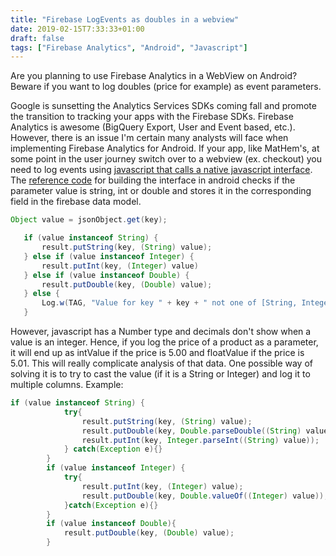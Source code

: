 ```yaml
---
title: "Firebase LogEvents as doubles in a webview"
date: 2019-02-15T7:33:33+01:00
draft: false
tags: ["Firebase Analytics", "Android", "Javascript"]
---
```


Are you planning to use Firebase Analytics in a WebView on Android? Beware if you want to log doubles (price for example) as event parameters.

Google is sunsetting the Analytics Services SDKs coming fall and promote the transition to tracking your apps with the Firebase SDKs. Firebase Analytics is awesome (BigQuery Export, User and Event based, etc.). However, there is an issue I'm certain many analysts will face when implementing Firebase Analytics for Android. If your app, like MatHem's, at some point in the user journey switch over to a webview (ex. checkout) you need to log events using [javascript that calls a native javascript interface](https://github.com/firebase/analytics-webview/blob/ce453095e26b506665a45a8d4968cd258462945f/web/public/index.js#L71). The [reference code](https://github.com/firebase/analytics-webview/blob/ce453095e26b506665a45a8d4968cd258462945f/android/app/src/main/java/com/google/firebase/quickstart/analytics/webview/AnalyticsWebInterface.java#L76) for building the interface in android checks if the parameter value is string, int or double and stores it in the corresponding field in the firebase data model. 

```java
Object value = jsonObject.get(key);

   if (value instanceof String) {
       result.putString(key, (String) value);
   } else if (value instanceof Integer) {
       result.putInt(key, (Integer) value)      
   } else if (value instanceof Double) {
       result.putDouble(key, (Double) value);
   } else {
       Log.w(TAG, "Value for key " + key + " not one of [String, Integer, Double]");
   }
```

However, javascript has a Number type and decimals don't show when a value is an integer. Hence, if you log the price of a product as a parameter, it will end up as intValue if the price is 5.00 and floatValue if the price is 5.01. This will really complicate analysis of that data. One possible way of solving it is to try to cast the value (if it is a String or Integer) and log it to multiple columns. Example:

```java
if (value instanceof String) {
            try{
                result.putString(key, (String) value);
                result.putDouble(key, Double.parseDouble((String) value));
                result.putInt(key, Integer.parseInt((String) value));
            } catch(Exception e){}
        }
        if (value instanceof Integer) {
            try{
                result.putInt(key, (Integer) value);
                result.putDouble(key, Double.valueOf((Integer) value));
            }catch(Exception e){}
        }
        if (value instanceof Double){
            result.putDouble(key, (Double) value);
        }
```
